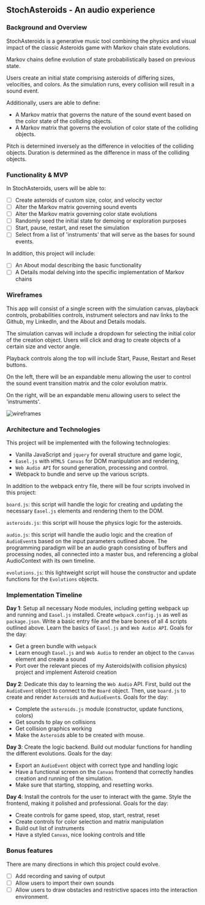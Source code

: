 ## StochAsteroids - An audio experience

### Background and Overview

StochAsteroids is a generative music tool combining the physics and visual impact of the classic Asteroids game with Markov chain state evolutions.

Markov chains define evolution of state probabilistically based on previous state.

Users create an initial state comprising asteroids of differing sizes, velocities, and colors. As the simulation runs, every collision will result in a sound event.

Additionally, users are able to define:
* A Markov matrix that governs the nature of the sound event based on the color state of the colliding objects.
* A Markov matrix that governs the evolution of color state of the colliding objects.

Pitch is determined inversely as the difference in velocities of the colliding objects.
Duration is determined as the difference in mass of the colliding objects.


### Functionality & MVP  

In StochAsteroids, users will be able to:

- [ ] Create asteroids of custom size, color, and velocity vector
- [ ] Alter the Markov matrix governing sound events
- [ ] Alter the Markov matrix governing color state evolutions
- [ ] Randomly seed the initial state for demoing or exploration purposes
- [ ] Start, pause, restart, and reset the simulation
- [ ] Select from a list of 'instruments' that will serve as the bases for sound events.

In addition, this project will include:

- [ ] An About modal describing the basic functionality
- [ ] A Details modal delving into the specific implementation of Markov chains

### Wireframes

This app will consist of a single screen with the simulation canvas, playback controls, probabilities controls, instrument selectors and nav links to the Github, my LinkedIn, and the About and Details modals.  

The simulation canvas will include a dropdown for selecting the initial color of the creation object. Users will click and drag to create objects of a certain size and vector angle.

Playback controls along the top will include Start, Pause, Restart and Reset buttons.

On the left, there will be an expandable menu allowing the user to control the sound event transition matrix and the color evolution matrix.

On the right, will be an expandable menu allowing users to select the 'instruments'.

![wireframes](images/js_wireframe.jpeg)

### Architecture and Technologies

This project will be implemented with the following technologies:

- Vanilla JavaScript and `jquery` for overall structure and game logic,
- `Easel.js` with `HTML5 Canvas` for DOM manipulation and rendering,
- `Web Audio API` for sound generation, processing and control.
- Webpack to bundle and serve up the various scripts.

In addition to the webpack entry file, there will be four scripts involved in this project:

`board.js`: this script will handle the logic for creating and updating the necessary `Easel.js` elements and rendering them to the DOM.

`asteroids.js`: this script will house the physics logic for the asteroids.

`audio.js`: this script will handle the audio logic and the creation of `AudioEvent`s based on the input parameters outlined above. The programming paradigm will be an audio graph consisting of buffers and processing nodes, all connected into a master bus, and referencing a global AudioContext with its own timeline.

`evolutions.js`: this lightweight script will house the constructor and update functions for the `Evolutions` objects.  

### Implementation Timeline

**Day 1**: Setup all necessary Node modules, including getting webpack up and running and `Easel.js` installed.  Create `webpack.config.js` as well as `package.json`.  Write a basic entry file and the bare bones of all 4 scripts outlined above.  Learn the basics of `Easel.js` and `Web Audio API`.  Goals for the day:

- Get a green bundle with `webpack`
- Learn enough `Easel.js` and `Web Audio` to render an object to the `Canvas` element and create a sound
- Port over the relevant pieces of my Asteroids(with collision physics) project and implement Asteroid creation

**Day 2**: Dedicate this day to learning the `Web Audio` API.  First, build out the `AudioEvent` object to connect to the `Board` object.  Then, use `board.js` to create and render `Asteroid`s and `AudioEvent`s. Goals for the day:

- Complete the `asteroids.js` module (constructor, update functions, colors)
- Get sounds to play on collisions
- Get collision graphics working
- Make the `Asteroid`s able to be created with mouse.

**Day 3**: Create the logic backend. Build out modular functions for handling the different evolutions. Goals for the day:

- Export an `AudioEvent` object with correct type and handling logic
- Have a functional screen on the `Canvas` frontend that correctly handles creation and running of the simulation.
- Make sure that starting, stopping, and resetting works.


**Day 4**: Install the controls for the user to interact with the game.  Style the frontend, making it polished and professional.  Goals for the day:

- Create controls for game speed, stop, start, restrat, reset
- Create controls for color selection and matrix manipulation
- Build out list of instruments
- Have a styled `Canvas`, nice looking controls and title


### Bonus features

There are many directions in which this project could evolve.

- [ ] Add recording and saving of output
- [ ] Allow users to import their own sounds
- [ ] Allow users to draw obstacles and restrictive spaces into the interaction environment.
